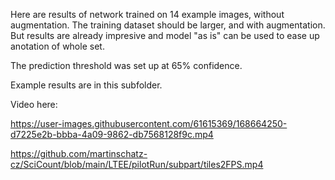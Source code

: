 Here are results of network trained on 14 example images, without augmentation. The training dataset should be larger, and with augmentation. But results are already impresive and model "as is" can be used to ease up anotation of whole set.

The prediction threshold was set up at 65% confidence.

Example results are in this subfolder.

Video here:



https://user-images.githubusercontent.com/61615369/168664250-d7225e2b-bbba-4a09-9862-db7568128f9c.mp4


https://github.com/martinschatz-cz/SciCount/blob/main/LTEE/pilotRun/subpart/tiles2FPS.mp4
